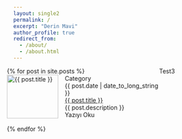 ```yaml
---
layout: single2
permalink: /
excerpt: "Derin Mavi"
author_profile: true
redirect_from: 
  - /about/
  - /about.html
---
```


<div style="display: flex; flex-wrap: wrap; margin-right: -15px; margin-left: -15px;">
<div style="flex: 0 0 66.666667%; max-width: 66.666667%;">
  {% for post in site.posts %}
  <div style="display: flex;padding-bottom: 1rem;">
  
  <div style="width:35.16%">
	<div>
	<a href="https://derinmavi.io/images/yedinci-kita.jpg">
	<img class="tmbimg" src="https://derinmavi.io/images/yedinci-kita.jpg" alt="{{ post.title }}" height="100%" width="100%"></a>
	</div>
  </div>
  
  <div style="width:64.84%; padding-left: 1rem;">
    <div>Category</div>
    <div><time datetime="{{ post.date | date: "%Y-%m-%d" }}">{{ post.date | date_to_long_string }}</time></div>
    <div><a href="{{ post.url }}">{{ post.title }}</a></div>
    <div>{{ post.description }}</div>
    <div>Yazıyı Oku</div>
  </div>
  
</div>
{% endfor %}
</div>
<div style="flex: 0 0 33.333333%; max-width: 33.333333%;">
	Test3
</div>

</div>
